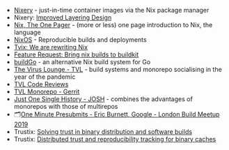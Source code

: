 - [Nixery](https://nixery.dev) - just-in-time container images via the Nix package manager
- Nixery: [Improved Layering Design](https://tazj.in/blog/nixery-layers)
- [Nix, The One Pager](https://github.com/tazjin/nix-1p) -  (more or less) one page introduction to Nix, the language
- [NixOS](https://nixos.org/) - Reproducible builds and deployments
- [Tvix: We are rewriting Nix](https://tvl.fyi/blog/rewriting-nix)
- [Feature Request: Bring nix builds to buildkit](https://github.com/moby/buildkit/issues/1650)
- [buildGo](https://code.tvl.fyi/about/nix/buildGo) - an alternative Nix build system for Go
- [The Virus Lounge - TVL](https://tvl.fyi) - build systems and monorepo socialising in the year of the pandemic
- [TVL Code Reviews](https://cs.tvl.fyi/depot/-/blob/docs/REVIEWS.md#tvl-code-reviews)
- [TVL Monorepo - Gerrit](https://cl.tvl.fyi/)
- [Just One Single History - JOSH](https://josh-project.github.io/josh/) - combines the advantages of monorepos with those of multirepos
- 🗂[One Minute Presubmits - Eric Burnett, Google - London Build Meetup 2019](https://docs.google.com/presentation/d/14dxac2omYI5Feaoiw-u09qB1fQgJU7ASNJag7YMg3TI)
- Trustix: [Solving trust in binary distribution and software builds](https://build-transparency.org/)
- Trustix: [Distributed trust and reproducibility tracking for binary caches](https://www.tweag.io/blog/2020-12-16-trustix-announcement/)